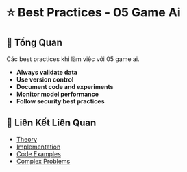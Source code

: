 # ⭐ Best Practices - 05 Game Ai

## 🎯 Tổng Quan

Các best practices khi làm việc với 05 game ai.

- **Always validate data**
- **Use version control**
- **Document code and experiments**
- **Monitor model performance**
- **Follow security best practices**

## 🔗 Liên Kết Liên Quan

- [Theory](./THEORY_05_game_ai.md)
- [Implementation](./IMPLEMENTATION_05_game_ai.md)
- [Code Examples](./CODE_EXAMPLES_05_game_ai.md)
- [Complex Problems](./COMPLEX_PROBLEMS.md)
